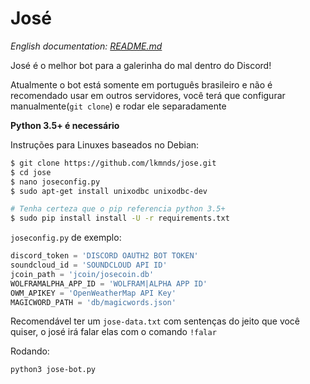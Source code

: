 José
===========

*English documentation: [README.md](https://github.com/lkmnds/jose/blob/master/README.md)*


José é o melhor bot para a galerinha do mal dentro do Discord!

Atualmente o bot está somente em português brasileiro e não é recomendado usar em outros servidores,
você terá que configurar manualmente(`git clone`) e rodar ele separadamente

**Python 3.5+ é necessário**

Instruções para Linuxes baseados no Debian:
```bash
$ git clone https://github.com/lkmnds/jose.git
$ cd jose
$ nano joseconfig.py
$ sudo apt-get install unixodbc unixodbc-dev

# Tenha certeza que o pip referencia python 3.5+
$ sudo pip install install -U -r requirements.txt
```

`joseconfig.py` de exemplo:
```python
discord_token = 'DISCORD OAUTH2 BOT TOKEN'
soundcloud_id = 'SOUNDCLOUD API ID'
jcoin_path = 'jcoin/josecoin.db'
WOLFRAMALPHA_APP_ID = 'WOLFRAM|ALPHA APP ID'
OWM_APIKEY = 'OpenWeatherMap API Key'
MAGICWORD_PATH = 'db/magicwords.json'
```

Recomendável ter um `jose-data.txt` com sentenças do jeito que você quiser, o josé irá falar elas com o comando `!falar`

Rodando:
```
python3 jose-bot.py
```
